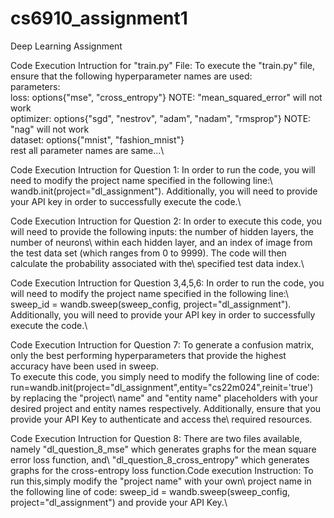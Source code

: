 # cs6910_assignment1
Deep Learning Assignment


Code Execution Intruction for "train.py" File: To execute the "train.py" file, ensure that the following hyperparameter names are used:\
parameters: \
loss: options{"mse", "cross_entropy"}    NOTE: "mean_squared_error" will not work\
optimizer: options{"sgd", "nestrov", "adam", "nadam", "rmsprop"}     NOTE: "nag" will not work\
dataset: options{"mnist", "fashion_mnist"}\
rest all parameter names are same...\

Code Execution Intruction for Question 1: In order to run the code, you will need to modify the project name specified in the following line:\ wandb.init(project="dl_assignment"). Additionally, you will need to provide your API key in order to successfully execute the code.\

Code Execution Intruction for Question 2: In order to execute this code, you will need to provide the following inputs: the number of hidden layers, the number of neurons\ within each hidden layer, and an index of image from the test data set (which ranges from 0 to 9999). The code will then calculate the probability associated with the\ specified test data index.\

Code Execution Intruction for Question 3,4,5,6: In order to run the code, you will need to modify the project name specified in the following line:\ sweep_id = wandb.sweep(sweep_config, project="dl_assignment"). Additionally, you will need to provide your API key in order to successfully execute the code.\


Code Execution Intruction for  Question 7: To generate a confusion matrix, only the best performing hyperparameters that provide the highest accuracy have been used in sweep.\
To execute this code, you simply need to modify the following line of code: run=wandb.init(project="dl_assignment",entity="cs22m024",reinit='true') by replacing the "project\ name" and "entity name" placeholders with your desired project and entity names respectively. Additionally, ensure that you provide your API Key to authenticate and access the\ required resources.


Code Execution Intruction for Question 8: There are two files available, namely "dl_question_8_mse" which generates graphs for the mean square error loss function, and\ "dl_question_8_cross_entropy" which generates graphs for the cross-entropy loss function.Code execution Instruction: To run this,simply modify the "project name" with your own\ project name in the following line of code: sweep_id = wandb.sweep(sweep_config, project="dl_assignment") and provide your API Key.\
